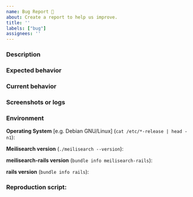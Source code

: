 ```yaml
---
name: Bug Report 🐞
about: Create a report to help us improve.
title: ''
labels: ["bug"]
assignees: ''
---
```


<!-- This is not an exhaustive model but a help. No step is mandatory. -->

### Description
<!-- Description of what the bug is about. -->

### Expected behavior
<!-- What you expected to happen. -->

### Current behavior
<!-- What happened. -->

### Screenshots or logs
<!-- If applicable, add screenshots or logs to help explain your problem. -->

### Environment
**Operating System** [e.g. Debian GNU/Linux] (`cat /etc/*-release | head -n1`):

**Meilisearch version** (`./meilisearch --version`):

**meilisearch-rails version** (`bundle info meilisearch-rails`):

**rails version** (`bundle info rails`):

### Reproduction script:

<!-- Write a script that reproduces your issue. Feel free to get started with the example below -->

<!--
```ruby
require "bundler/inline"

gemfile(true) do
  source "https://rubygems.org"
  ruby '3.3.7'

  gem 'minitest', '~> 5.25', '>= 5.25.4'
  gem 'rails', '~> 8.0', '>= 8.0.2'
  gem 'sqlite3', '~> 2', platform: %i[rbx ruby]
  gem 'jdbc-sqlite3', platform: :jruby

  gem 'meilisearch-rails', ENV["MEILISEARCH_RAILS_VERSION"] || "~> 0.14.2"
  # If you want to test against changes that have been not released yet
  # gem "meilisearch-rails", github: "meilisearch/meilisearch-rails", branch: 'main'

  # Use MongoDB
  # gem 'mongoid', '~> 9.0', '>= 9.0.6' 

  # Use Sequel
  # gem 'sequel', '~> 5.90'

  # Open a debugging session with the `debugger` method
  # gem 'debug'
end

require 'minitest/autorun'

Meilisearch::Rails.configuration = {
  meilisearch_url: ENV.fetch('MEILISEARCH_HOST', 'http://127.0.0.1:7700'),
  meilisearch_api_key: ENV.fetch('MEILISEARCH_API_KEY', 'masterKey'),
  per_environment: true
}

###############################
# ActiveRecord database setup #
###############################
# require 'active_record'
#
# ar_db_file = Tempfile.new
# ActiveRecord::Base.establish_connection(
#   'adapter' => defined?(JRUBY_VERSION) ? 'jdbcsqlite3' : 'sqlite3',
#   'database' => ar_db_file.path,
#   'pool' => 5,
#   'timeout' => 5000
# )
#
# ActiveRecord::Schema[8.0].define do
#   create_table "ar_books", force: :cascade do |t|
#     t.string "title"
#     t.string "author"
#     t.datetime "created_at", null: false
#     t.datetime "updated_at", null: false
#   end
# end
#
# class ArBook < ActiveRecord::Base
#   include Meilisearch::Rails
#
#   meilisearch
# end

#########################
# Sequel database setup #
#########################
# require 'sequel'
#
# def sequel_db
#   @sequel_db_file ||= Tempfile.new
#   @sequel_db ||= Sequel.connect(if defined?(JRUBY_VERSION)
#                                   "jdbc:sqlite:#{@sequel_db_file.path}"
#                                 else
#                                   { 'adapter' => 'sqlite',
#                                     'database' => @sequel_db_file.path }
#                                 end)
# end
#
# sequel_db.create_table(:sequel_books) do
#   primary_key :id
#   String :title
#   String :author
# end
#
# class SequelBook < Sequel::Model(sequel_db)
#   plugin :active_model
#   include Meilisearch::Rails
#
#   meilisearch
# end

##########################
# Mongoid database setup #
##########################
# Mongoid.load_configuration({
#   clients: {
#     default: {
#       database: "bug_report_#{SecureRandom.hex(8)}",
#       hosts: ['localhost:27017'],
#       options: {
#         read: { mode: :primary },
#         max_pool_size: 1
#       }
#     }
#   }
# })
#
# class MongoBook
#   include Mongoid::Document
#   include Mongoid::Timestamps
#
#   field :title, type: String
#   field :price_cents, type: Integer
#
#   include Meilisearch::Rails
#
#   meilisearch
# end

# Run this method before searching to make sure Meilisearch is up to date
def await_last_task
  task = Meilisearch::Rails.client.tasks['results'].first
  Meilisearch::Rails.client.wait_for_task task['uid']
end

class BugTest < Minitest::Test
  def test_my_bug
    # your code here
  end
end
```
-->
